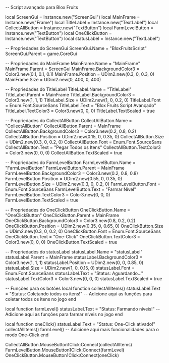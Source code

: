 -- Script avançado para Blox Fruits

local ScreenGui = Instance.new("ScreenGui")
local MainFrame = Instance.new("Frame")
local TitleLabel = Instance.new("TextLabel")
local CollectAllButton = Instance.new("TextButton")
local FarmLevelButton = Instance.new("TextButton")
local OneClickButton = Instance.new("TextButton")
local statusLabel = Instance.new("TextLabel")

-- Propriedades do ScreenGui
ScreenGui.Name = "BloxFruitsScript"
ScreenGui.Parent = game.CoreGui

-- Propriedades do MainFrame
MainFrame.Name = "MainFrame"
MainFrame.Parent = ScreenGui
MainFrame.BackgroundColor3 = Color3.new(0.1, 0.1, 0.1)
MainFrame.Position = UDim2.new(0.3, 0, 0.3, 0)
MainFrame.Size = UDim2.new(0, 400, 0, 400)

-- Propriedades do TitleLabel
TitleLabel.Name = "TitleLabel"
TitleLabel.Parent = MainFrame
TitleLabel.BackgroundColor3 = Color3.new(1, 1, 1)
TitleLabel.Size = UDim2.new(1, 0, 0.2, 0)
TitleLabel.Font = Enum.Font.SourceSans
TitleLabel.Text = "Blox Fruits Script Avançado"
TitleLabel.TextColor3 = Color3.new(0, 0, 0)
TitleLabel.TextScaled = true

-- Propriedades do CollectAllButton
CollectAllButton.Name = "CollectAllButton"
CollectAllButton.Parent = MainFrame
CollectAllButton.BackgroundColor3 = Color3.new(0.2, 0.8, 0.2)
CollectAllButton.Position = UDim2.new(0.15, 0, 0.35, 0)
CollectAllButton.Size = UDim2.new(0.3, 0, 0.2, 0)
CollectAllButton.Font = Enum.Font.SourceSans
CollectAllButton.Text = "Pegar Todos os Itens"
CollectAllButton.TextColor3 = Color3.new(0, 0, 0)
CollectAllButton.TextScaled = true

-- Propriedades do FarmLevelButton
FarmLevelButton.Name = "FarmLevelButton"
FarmLevelButton.Parent = MainFrame
FarmLevelButton.BackgroundColor3 = Color3.new(0.2, 0.8, 0.8)
FarmLevelButton.Position = UDim2.new(0.55, 0, 0.35, 0)
FarmLevelButton.Size = UDim2.new(0.3, 0, 0.2, 0)
FarmLevelButton.Font = Enum.Font.SourceSans
FarmLevelButton.Text = "Farmar Nível"
FarmLevelButton.TextColor3 = Color3.new(0, 0, 0)
FarmLevelButton.TextScaled = true

-- Propriedades do OneClickButton
OneClickButton.Name = "OneClickButton"
OneClickButton.Parent = MainFrame
OneClickButton.BackgroundColor3 = Color3.new(0.8, 0.2, 0.2)
OneClickButton.Position = UDim2.new(0.35, 0, 0.65, 0)
OneClickButton.Size = UDim2.new(0.3, 0, 0.2, 0)
OneClickButton.Font = Enum.Font.SourceSans
OneClickButton.Text = "One-Click"
OneClickButton.TextColor3 = Color3.new(0, 0, 0)
OneClickButton.TextScaled = true

-- Propriedades do statusLabel
statusLabel.Name = "statusLabel"
statusLabel.Parent = MainFrame
statusLabel.BackgroundColor3 = Color3.new(1, 1, 1)
statusLabel.Position = UDim2.new(0, 0, 0.85, 0)
statusLabel.Size = UDim2.new(1, 0, 0.15, 0)
statusLabel.Font = Enum.Font.SourceSans
statusLabel.Text = "Status: Aguardando..."
statusLabel.TextColor3 = Color3.new(0, 0, 0)
statusLabel.TextScaled = true

-- Funções para os botões
local function collectAllItems()
    statusLabel.Text = "Status: Coletando todos os itens!"
    -- Adicione aqui as funções para coletar todos os itens no jogo
end

local function farmLevel()
    statusLabel.Text = "Status: Farmando níveis!"
    -- Adicione aqui as funções para farmar níveis no jogo
end

local function oneClick()
    statusLabel.Text = "Status: One-Click ativado!"
    collectAllItems()
    farmLevel()
    -- Adicione aqui mais funcionalidades para o modo One-Click
end

CollectAllButton.MouseButton1Click:Connect(collectAllItems)
FarmLevelButton.MouseButton1Click:Connect(farmLevel)
OneClickButton.MouseButton1Click:Connect(oneClick)

